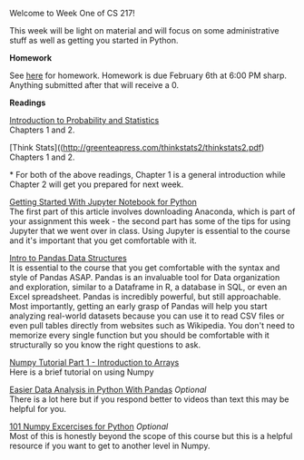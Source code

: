 Welcome to Week One of CS 217!

This week will be light on material and will focus on some administrative stuff as well as getting you started in Python.

**Homework**

See [here](https://github.com/CSC217/spring_2019/blob/master/week01-introduction/Homework_One.ipynb) for homework. Homework is due February 6th at 6:00 PM sharp. Anything submitted after that will receive a 0.

**Readings**

[Introduction to Probability and Statistics](http://www.r-5.org/files/books/computers/algo-list/statistics/Sheldon_Ross-Introduction_to_Probability_and_Statistics-EN.pdf)  
Chapters 1 and 2.

[Think Stats]((http://greenteapress.com/thinkstats2/thinkstats2.pdf)  
Chapters 1 and 2.

\* For both of the above readings, Chapter 1 is a general introduction while Chapter 2 will get you prepared for next week.

[Getting Started With Jupyter Notebook for Python](https://medium.com/codingthesmartway-com-blog/getting-started-with-jupyter-notebook-for-python-4e7082bd5d46)  
The first part of this article involves downloading Anaconda, which is part of your assignment this week - the second part has some of the tips for using Jupyter that we went over in class. Using Jupyter is essential to the course and it's important that you get comfortable with it.


[Intro to Pandas Data Structures](http://gregreda.com/2013/10/26/intro-to-pandas-data-structures/)  
It is essential to the course that you get comfortable with the syntax and style of Pandas ASAP. Pandas is an invaluable tool for Data organization and exploration, similar to a Dataframe in R, a database in SQL, or even an Excel spreadsheet. Pandas is incredibly powerful, but still approachable. Most importantly, getting an early grasp of Pandas will help you start analyzing real-world datasets because you can use it to read CSV files or even pull tables directly from websites such as Wikipedia. You don't need to memorize every single function but you should be comfortable with it structurally so you know the right questions to ask.

[Numpy Tutorial Part 1 - Introduction to Arrays](https://www.machinelearningplus.com/python/numpy-tutorial-part1-array-python-examples/)  
Here is a brief tutorial on using Numpy

[Easier Data Analysis in Python With Pandas](https://www.dataschool.io/easier-data-analysis-with-pandas/) *Optional*  
There is a lot here but if you respond better to videos than text this may be helpful for you.

[101 Numpy Excercises for Python](https://www.machinelearningplus.com/python/101-numpy-exercises-python/)  *Optional*  
Most of this is honestly beyond the scope of this course but this is a helpful resource if you want to get to another level in Numpy.

